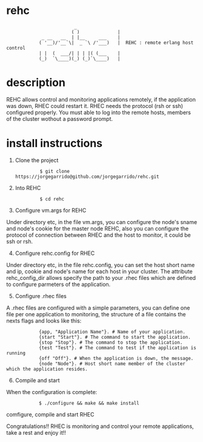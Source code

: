 rehc
====  
					         _            
				            ( )              |
				 _ __   __  | |__     ___    |
				( '__)/'__`\|  _ `\ /'___)   |  REHC : remote erlang host control
				| |  (  ___/| | | |( (___    |   
				(_)  `\____)(_) (_)`\____)   |


description
====

REHC allows control and monitoring applications remotely, if the application was down, RHEC could restart it.
RHEC needs the protocol (rsh or ssh) configured properly. You must able to log into the remote hosts, members of the 
cluster wothout a password prompt.


install instructions
====

1) Clone the project
				
				$ git clone https://jorgegarrido@github.com/jorgegarrido/rehc.git

2) Into REHC

				$ cd rehc
				
3) Configure vm.args for REHC

Under directory etc, in the file vm.args, you can configure the node's sname and node's cookie for the 
master node REHC, also you can configure the protocol of connection between RHEC and the host to monitor, 
it could be ssh or rsh.

4) Configure rehc.config for RHEC

Under directory etc, in the file rehc.config, you can set the host short name and ip, cookie and node's name
for each host in your cluster. The attribute rehc_config_dir allows specify the path to your .rhec files
which are defined to configure parmeters of the application.

5) Configure .rhec files

A .rhec files are configured with a simple parameters, you can define one file per one application to 
monitoring, the structure of a file contains the nexts flags and looks like this:

				{app, "Application Name"}. # Name of your application.
				{start "Start"}. # The command to start the application.
				{stop "Stop"}. # The command to stop the application.
				{test "Test"}. # The command to test if the application is running
				{off "Off"}. # When the application is down, the message. 
				{node "Node"}. # Host short name member of the cluster which the application resides.

6) Compile and start

When the configuration is complete:
				
				$ ./configure && make && make install
				
comfigure, compile and start RHEC 

Congratulations!! RHEC is monitoring and control your remote applications, take a rest and enjoy it!!



